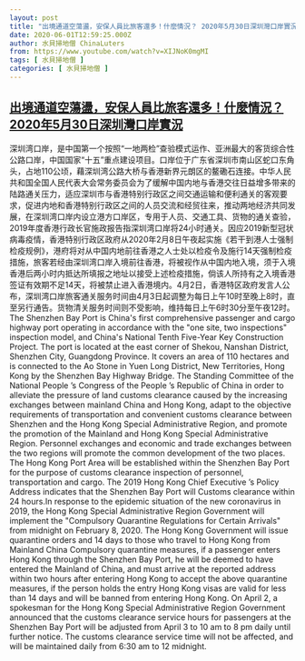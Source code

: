 ```yaml
---
layout: post
title: "出境通道空蕩盪，安保人員比旅客還多！什麼情況？ 2020年5月30日深圳灣口岸實況"
date: 2020-06-01T12:59:25.000Z
author: 水貝掃地僧 ChinaLuters
from: https://www.youtube.com/watch?v=XIJNoK0mgMI
tags: [ 水貝掃地僧 ]
categories: [ 水貝掃地僧 ]
---
```

<!--1591016365000-->
[出境通道空蕩盪，安保人員比旅客還多！什麼情況？ 2020年5月30日深圳灣口岸實況](https://www.youtube.com/watch?v=XIJNoK0mgMI)
------

<div>
深圳湾口岸，是中国第一个按照“一地两检”查验模式运作、亚洲最大的客货综合性公路口岸，中国国家“十五”重点建设项目。口岸位于广东省深圳市南山区蛇口东角头，占地110公顷，藉深圳湾公路大桥与香港新界元朗区的鳌磡石连接。中华人民共和国全国人民代表大会常务委员会为了缓解中国内地与香港交往日益增多带来的陆路通关压力，适应深圳市与香港特别行政区之间交通运输和便利通关的客观要求，促进内地和香港特别行政区之间的人员交流和经贸往来，推动两地经济共同发展，在深圳湾口岸内设立港方口岸区，专用于人员、交通工具、货物的通关查验，2019年度香港行政长官施政报告指深圳湾口岸将24小时通关。因应2019新型冠状病毒疫情，香港特别行政区政府从2020年2月8日午夜起实施《若干到港人士强制检疫规例》，港府将对从中国内地前往香港之人士处以检疫令及施行14天强制检疫措施，旅客若经由深圳湾口岸入境前往香港，将被视作从中国内地入境，须于入境香港后两小时内抵达所填报之地址以接受上述检疫措施，倘该人所持有之入境香港签证有效期不足14天，将被禁止进入香港境内。4月2日，香港特区政府发言人公布，深圳湾口岸旅客通关服务时间由4月3日起调整为每日上午10时至晚上8时，直至另行通告。货物清关服务时间则不受影响，维持每日上午6时30分至午夜12时。The Shenzhen Bay Port is China's first comprehensive passenger and cargo highway port operating in accordance with the "one site, two inspections" inspection model, and China's National Tenth Five-Year Key Construction Project. The port is located at the east corner of Shekou, Nanshan District, Shenzhen City, Guangdong Province. It covers an area of ​​110 hectares and is connected to the Ao Stone in Yuen Long District, New Territories, Hong Kong by the Shenzhen Bay Highway Bridge. The Standing Committee of the National People ’s Congress of the People ’s Republic of China in order to alleviate the pressure of land customs clearance caused by the increasing exchanges between mainland China and Hong Kong, adapt to the objective requirements of transportation and convenient customs clearance between Shenzhen and the Hong Kong Special Administrative Region, and promote the promotion of the Mainland and Hong Kong Special Administrative Region. Personnel exchanges and economic and trade exchanges between the two regions will promote the common development of the two places. The Hong Kong Port Area will be established within the Shenzhen Bay Port for the purpose of customs clearance inspection of personnel, transportation and cargo. The 2019 Hong Kong Chief Executive ’s Policy Address indicates that the Shenzhen Bay Port will Customs clearance within 24 hours.In response to the epidemic situation of the new coronavirus in 2019, the Hong Kong Special Administrative Region Government will implement the "Compulsory Quarantine Regulations for Certain Arrivals" from midnight on February 8, 2020. The Hong Kong Government will issue quarantine orders and 14 days to those who travel to Hong Kong from Mainland China Compulsory quarantine measures, if a passenger enters Hong Kong through the Shenzhen Bay Port, he will be deemed to have entered the Mainland of China, and must arrive at the reported address within two hours after entering Hong Kong to accept the above quarantine measures, if the person holds the entry Hong Kong visas are valid for less than 14 days and will be banned from entering Hong Kong. On April 2, a spokesman for the Hong Kong Special Administrative Region Government announced that the customs clearance service hours for passengers at the Shenzhen Bay Port will be adjusted from April 3 to 10 am to 8 pm daily until further notice. The customs clearance service time will not be affected, and will be maintained daily from 6:30 am to 12 midnight.
</div>
